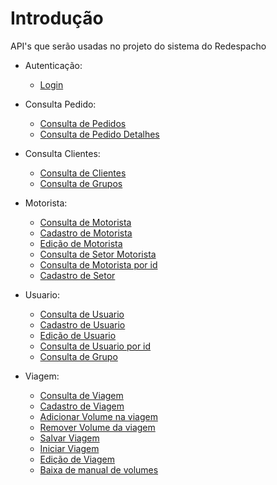 
# Introdução 
API's que serão usadas no projeto do sistema do Redespacho 
* Autenticação:
    * [Login](Login/Login.md)

* Consulta Pedido:
    * [Consulta de Pedidos](ConsultaPedidos/ConsultaPedidos.md)
    * [Consulta de Pedido Detalhes](ConsultaPedidos/ConsultaPedidosDetalhe.md)

* Consulta Clientes:
    * [Consulta de Clientes](ConsultaClientes/ConsultaClientes.md)
    * [Consulta de Grupos](ConsultaClientes/ConsultaGrupos.md)

 * Motorista:
    * [Consulta de Motorista](ConsultaMotorista/ConsultaMotorista.md)
    * [Cadastro de Motorista](ConsultaMotorista/CadastroMotorista.md)
    * [Edição de Motorista](ConsultaMotorista/EditarMotorista.md)
    * [Consulta de Setor Motorista](ConsultaSetores/ConsultaSetorMotorista.md)
    * [Consulta de Motorista por id](ConsultaMotorista/ConsultarMotoristaId.md)
    * [Cadastro de Setor](ConsultaSetores/CadastrarSetor.md)

* Usuario:
    * [Consulta de Usuario](ConsultaUsuario/ConsultaUsuario.md)
    * [Cadastro de Usuario](ConsultaUsuario/CadastroUsuario.md)
    * [Edição de Usuario](ConsultaUsuario/EditarUsuario.md)
    * [Consulta de Usuario por id](ConsultaUsuario/ConsultarUsuarioId.md)
    * [Consulta de Grupo](ConsultaUsuario/ConsultaGrupos.md)

* Viagem:
    * [Consulta de Viagem](ConsultaViagem/ConsultarViagem.md)
    * [Cadastro de Viagem](ConsultaViagem/CadastrarViagem.md)
    * [Adicionar Volume na viagem](ConsultaViagem/AdicionarVolume.md)
    * [Remover Volume da viagem](ConsultaViagem/RemoverVolume.md)
    * [Salvar Viagem](ConsultaViagem/RoteirizarViagem.md)
    * [Iniciar Viagem](ConsultaViagem/IniciarViagem.md)
    * [Edição de Viagem](ConsultaViagem/EditarViagem.md)
    * [Baixa de manual de volumes](ConsultaViagem/BaixaManual.md)

    <!-- * [Consulta de Viagem por id](ConsultaUsuario/ConsultarUsuarioId.md) -->